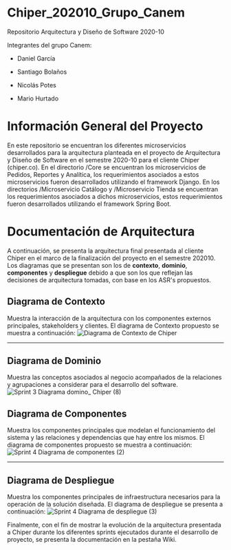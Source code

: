 # Chiper_202010_Grupo_Canem

Repositorio Arquitectura y Diseño de Software 2020-10

Integrantes del grupo Canem:

- Daniel García

- Santiago Bolaños

- Nicolás Potes

- Mario Hurtado

# Información General del Proyecto

En este repositorio se encuentran los diferentes microservicios desarrollados para la arquitectura planteada en el proyecto de Arquitectura y Diseño de Software en el semestre 2020-10 para el cliente Chiper (chiper.co). En el directorio /Core se encuentran los microservicios de Pedidos, Reportes y Analítica, los requerimientos asociados a estos microservicios fueron desarrollados utilizando el framework Django. En los directorios /Microservicio Catálogo y /Microservicio Tienda se encuentran los requerimientos asociados a dichos microservicios, estos requerimientos fueron desarrollados utilizando el framework Spring Boot.

# Documentación de Arquitectura

A continuación, se presenta la arquitectura final presentada al cliente Chiper en el marco de la finalización del proyecto en el semestre 202010. Los diagramas que se presentan son los de **contexto**, **dominio**, **componentes** y **despliegue** debido a que son los que reflejan las decisiones de arquitectura tomadas, con base en los ASR's propuestos.

## Diagrama de Contexto
Muestra la interacción de la arquitectura con los componentes externos principales, stakeholders y clientes. El diagrama de Contexto propuesto se muestra a continuación:
![Diagrama de Contexto de Chiper](https://user-images.githubusercontent.com/53870195/83233836-efc1c600-a154-11ea-95ec-b5494a8ed4ea.png)
***

## Diagrama de Dominio
Muestra las conceptos asociados al negocio acompañados de la relaciones y agrupaciones a considerar para el desarrollo del software.
![Sprint 3  Diagrama domino_ Chiper (8)](https://user-images.githubusercontent.com/45070934/83234700-585d7280-a156-11ea-92b8-c5b81ab4cf8c.png)


## Diagrama de Componentes
Muestra los componentes principales que modelan el funcionamiento del sistema y las relaciones y dependencias que hay entre los mismos. El diagrama de componentes propuesto se muestra a continuación:
![Sprint 4  Diagrama de componentes (2)](https://user-images.githubusercontent.com/53946688/83205614-ad789480-a114-11ea-9e8c-48d95c8b1182.png)
***

## Diagrama de Despliegue
Muestra los componentes principales de infraestructura necesarios para la operación de la solución diseñada. El diagrama de despliegue se presenta a continuación:
![Sprint 4  Diagrama de despliegue (3)](https://user-images.githubusercontent.com/53946688/83205629-b9fced00-a114-11ea-9778-d2f8e86262c6.png)


Finalmente, con el fin de mostrar la evolución de la arquitectura presentada a Chiper durante los diferentes sprints ejecutados durante el desarrollo de proyecto, se presenta la documentación en la pestaña Wiki.

